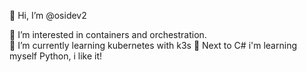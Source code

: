 👋 Hi, I’m @osidev2
 
👀 I’m interested in containers and orchestration.  
🌱 I’m currently learning kubernetes with k3s
🌱 Next to C# i'm learning myself Python, i like it!
